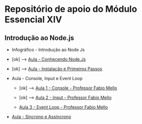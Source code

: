 # Repositório de apoio do Módulo Essencial XIV

## Introdução ao Node.js

- Infográfico - Introdução ao Node Js

- [ok] --> [Aula - Conhecendo Node.Js](https://www.youtube.com/watch?v=X3Gwq9denR0)

- [ok] --> [Aula - Instalação e Primeiros Passos](https://www.youtube.com/watch?v=k6LR9MHaqos)

- Aula - Console, Input e Event Loop
  
  - [ok] --> [Aula 1 - Console - Professor Fabio Mello](https://www.youtube.com/watch?v=Yz6FLn8l0jw)
  
  - [ok] --> [Aula 2 - Input - Professor Fabio Mello](https://www.youtube.com/watch?v=hs4FeFSJcQM)
  
  - [Aula 3 - Event Loop - Professor Fabio Mello](https://www.youtube.com/watch?v=tfmFP60U0as)

- [Aula - Síncrono e Assíncrono](https://www.youtube.com/watch?v=A_RMx7obeuk)
